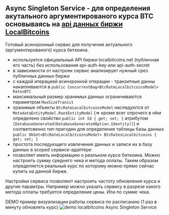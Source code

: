 ## Async Singleton Service - для определения акутального аргументированого курса BTC основываясь на [api данных биржи LocalBitcoins](https://localbitcoins.net/api-docs/)

Готовый асинхронный сервис для получения актуального (аргументированого) курса биткоина.

- используется официальный API биржи localbitcoins.net (публичная его часть) без использования api-auth-key или api-auth-secret
- в зависимости от настроек сервис анализирует нужный срез публичных данных биржи
- с каждой итерацией асинхронной операции - транзитные данны накапливаются в `public ConcurrentBag<BtcRateLocalbitcoinsModel> RatesBTC`
- максимальный размер хранимых данных ограничиваются параметром `MaxSizeTransit`
- хранимые объекты `BtcRateLocalbitcoinsModel` наследуются от `MetadataEntityModel.RootEntityModel` (=> кроме всег опрочего в нём определено свойство `public int Id { get; set; }` атрибутом `[DatabaseGenerated(DatabaseGeneratedOption.Identity)]`) и соответсвенно тип пригоден для определения таблицы базы данных `public DbSet<BtcRateLocalbitcoinsModel> BtcRatesLocalbitcoins { get; set; }`
- простота последующего извлечение данных и записи их в базу данных в scoped сервисе-адаптере
- позволяет иметь информацию о реальном курсе биткоина. Можно настроить сумму среднего чека и метода оплаты. Таким образом определяется реальный курс по которому можно прямо сейчас купить на данной бирже.

Настройки сервиса позволяют настроить частоту обновления курса и другие парамтры. Например можно указать сервису в разрезе какого метода оплаты требуется определение цены. Или по сумме чека.

DEMO пример визуализации работы сервиса по расписанию (1 раз в минуту обновлять курс)
![demo localbitcoins Async Singleton Service](./singleton-service-demo.png)